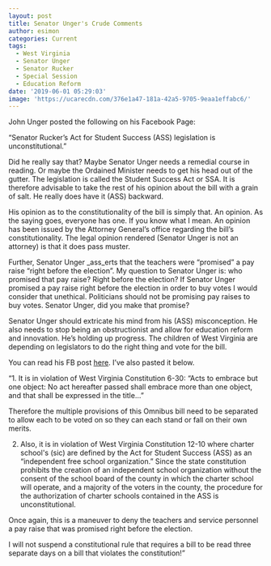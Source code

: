```yaml
---
layout: post
title: Senator Unger's Crude Comments
author: esimon
categories: Current
tags:
  - West Virginia
  - Senator Unger
  - Senator Rucker
  - Special Session
  - Education Reform
date: '2019-06-01 05:29:03'
image: 'https://ucarecdn.com/376e1a47-181a-42a5-9705-9eaa1effabc6/'
---
```

John Unger posted the following on his Facebook Page:  

“Senator Rucker’s Act for Student Success (ASS) legislation is unconstitutional.”  

Did he really say that?  Maybe Senator Unger needs a remedial course in reading.  Or maybe the Ordained Minister needs to get his head out of the gutter. The legislation is called the Student Success Act or SSA.  It is therefore advisable to take the rest of his opinion about the bill with a grain of salt.  He really does have it (ASS) backward.  

His opinion as to the constitutionality of the bill is simply that.  An opinion.  As the saying goes, everyone has one.  If you know what I mean.  An opinion has been issued by the Attorney General’s office regarding the bill’s constitutionality.  The legal opinion rendered (Senator Unger is not an attorney) is that it does pass muster.  

Further, Senator Unger _ass_erts that the teachers were “promised” a pay raise “right before the election”.  My question to Senator Unger is: who promised that pay raise?  Right before the election? If Senator Unger promised a pay raise right before the election in order to buy votes I would consider that unethical.  Politicians should not be promising pay raises to buy votes.  Senator Unger, did you make that promise?    

Senator Unger should extricate his mind from his (ASS) misconception.  He also needs to stop being an obstructionist and allow for education reform and innovation.  He’s holding up progress.  The children of West Virginia are depending on legislators to do the right thing and vote for the bill.  

You can read his FB post [here](https://www.facebook.com/johnungerforwv/).  I’ve also pasted it below.  

“1. It is in violation of West Virginia Constitution 6-30: “Acts to embrace but one object: No act hereafter passed shall embrace more than one object, and that shall be expressed in the title...”

Therefore the multiple provisions of this Omnibus bill need to be separated to allow each to be voted on so they can each stand or fall on their own merits.

2. Also, it is in violation of West Virginia Constitution 12-10 where charter school's (sic) are defined by the Act for Student Success (ASS) as an “independent free school organization.” Since the state constitution prohibits the creation of an independent school organization without the consent of the school board of the county in which the charter school will operate, and a majority of the voters in the county, the procedure for the authorization of charter schools contained in the ASS is unconstitutional.

Once again, this is a maneuver to deny the teachers and service personnel a pay raise that was promised right before the election.

I will not suspend a constitutional rule that requires a bill to be read three separate days on a bill that violates the constitution!”
